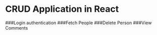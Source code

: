 # CRUD Application in React

###Login authentication
###Fetch People
###Delete Person
###View Comments


